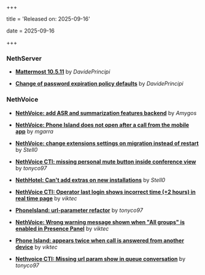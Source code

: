 +++

title = 'Released on: 2025-09-16'

date = 2025-09-16

+++

### NethServer

- **[Mattermost 10.5.11](https://github.com/NethServer/dev/issues/7628)** by *DavidePrincipi*

- **[Change of password expiration policy defaults](https://github.com/NethServer/dev/issues/7503)** by *DavidePrincipi*

### NethVoice

- **[NethVoice: add ASR and summarization features backend](https://github.com/NethServer/dev/issues/7618)** by *Amygos*

- **[NethVoice: Phone Island does not open after a call from the mobile app](https://github.com/NethServer/dev/issues/7617)** by *mgarra*

- **[NethVoice: change extensions settings on migration instead of restart](https://github.com/NethServer/dev/issues/7606)** by *Stell0*

- **[NethVoice CTI: missing personal mute button inside conference view](https://github.com/NethServer/dev/issues/7603)** by *tonyco97*

- **[NethHotel: Can't add extras on new installations](https://github.com/NethServer/dev/issues/7600)** by *Stell0*

- **[NethVoice CTI: Operator last login shows incorrect time (+2 hours) in real time page](https://github.com/NethServer/dev/issues/7565)** by *viktec*

- **[PhoneIsland: url-parameter refactor](https://github.com/NethServer/dev/issues/7559)** by *tonyco97*

- **[NethVoice: Wrong warning message shown when "All groups" is enabled in Presence Panel](https://github.com/NethServer/dev/issues/7523)** by *viktec*

- **[Phone Island: appears twice when call is answered from another device](https://github.com/NethServer/dev/issues/7521)** by *viktec*

- **[Nethvoice CTI: Missing url param show in queue conversation](https://github.com/NethServer/dev/issues/7512)** by *tonyco97*

